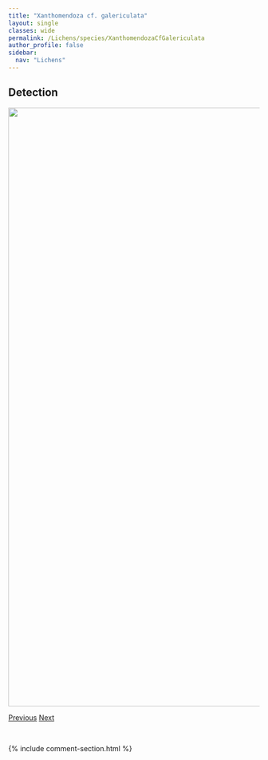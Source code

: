```yaml
---
title: "Xanthomendoza cf. galericulata"
layout: single
classes: wide
permalink: /Lichens/species/XanthomendozaCfGalericulata
author_profile: false
sidebar:
  nav: "Lichens"
---
```


<h2>Detection</h2>

<a href="https://drive.google.com/uc?export=view&id=1vnkCS19yVv0eU_wXIf95NDEUyII5Gq_8">
<img src="https://drive.google.com/uc?export=view&id=1vnkCS19yVv0eU_wXIf95NDEUyII5Gq_8" height = "1200" width = "800">
</a>


<a href="/DevelopmentWebsite/Lichens/species/VulpicidaTilesii" class="pagination--pager" title="Vulpicida tilesii">Previous</a> <a href="/DevelopmentWebsite/Lichens/species/XanthomendozaFallax" class="pagination--pager" title="Xanthomendoza fallax">Next</a>

<p>&nbsp;</p>

{% include comment-section.html %}
